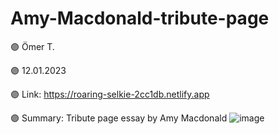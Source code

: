 # Amy-Macdonald-tribute-page

🟣 Ömer T.

🟣 12.01.2023

🟣 Link: https://roaring-selkie-2cc1db.netlify.app

🟣 Summary: Tribute page essay by Amy Macdonald
![image](https://user-images.githubusercontent.com/122406455/211949354-ebbac270-b449-448d-b9a9-af9f9fa5471b.png)

